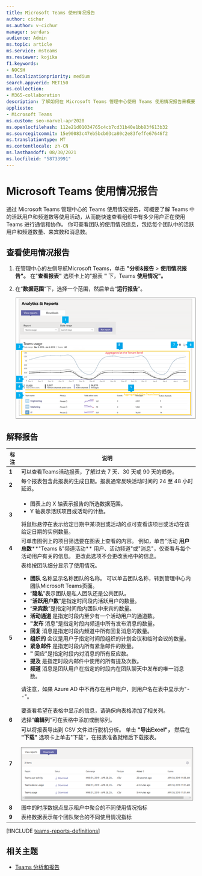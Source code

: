 ```yaml
---
title: Microsoft Teams 使用情况报告
author: cichur
ms.author: v-cichur
manager: serdars
audience: Admin
ms.topic: article
ms.service: msteams
ms.reviewer: kojika
f1.keywords:
- NOCSH
ms.localizationpriority: medium
search.appverid: MET150
ms.collection:
- M365-collaboration
description: 了解如何在 Microsoft Teams 管理中心使用 Teams 使用情况报告来概要了解组织中的 Teams 活动。
appliesto:
- Microsoft Teams
ms.custom: seo-marvel-apr2020
ms.openlocfilehash: 112e21d01034765c4cb7cd31b40e1bb83f613b32
ms.sourcegitcommit: 15e90083c47eb5bcb03ca80c2e83feffe67646f2
ms.translationtype: MT
ms.contentlocale: zh-CN
ms.lasthandoff: 08/30/2021
ms.locfileid: "58733991"
---
```

# <a name="microsoft-teams-usage-report"></a>Microsoft Teams 使用情况报告

通过 Microsoft Teams 管理中心的 Teams 使用情况报告，可概要了解 Teams 中的活跃用户和频道数等使用活动，从而能快速查看组织中有多少用户正在使用 Teams 进行通信和协作。 你可查看团队的使用情况信息，包括每个团队中的活跃用户和频道数量、来宾数和消息数。

## <a name="view-the-usage-report"></a>查看使用情况报告

1. 在管理中心的左侧导航Microsoft Teams，单击 **"分析&报告**  >  **使用情况报告"。** 在"**查看报表"** 选项卡上的"报表 **"** 下，Teams **使用情况"。**
2. 在“**数据范围**”下，选择一个范围，然后单击“**运行报告**”。

    ![屏幕截图：Teams管理中心内具有标注Teams使用情况报表。](../media/teams-reports-teams-usage-with-callouts1.png "Teams管理中心中带标注Teams使用情况报表的屏幕截图")

## <a name="interpret-the-report"></a>解释报告

|标注 |说明  |
|--------|-------------|
|**1**   |可以查看Teams活动报表，了解过去 7 天、30 天或 90 天的趋势。 |
|**2**   |每个报表包含此报表的生成日期。报表通常反映活动时间的 24 至 48 小时延迟。 |
|**3**   |<ul><li>图表上的 X 轴表示报告的所选数据范围。</li> <li> Y 轴表示活跃项目或活动的计数。</li> </ul>将鼠标悬停在表示给定日期中某项目或活动的点可查看该项目或活动在该给定日期的实例数量。|
|**4**   |可单击图例上的项目筛选要在图表上查看的内容。 例如，单击"活动 **用户总数****"Teams &"频道活动** 用户、活动频道"或"消息"，仅查看与每个活动用户有关的信息。 更改此选项不会更改表格中的信息。 |
|**5**   |表格按团队细分显示了使用情况。 <ul><li>**团队** 名称显示名称团队的名称。 可以单击团队名称，转到管理中心内团队Microsoft Teams页面。 </li> <li>“**隐私**”表示团队是私人团队还是公共团队。</li> <li>“**活跃用户数**”是指定时间段内活跃用户的数量。</li><li>“**来宾数**”是指定时间段内团队中来宾的数量。</li> <li>**活动通道** 是指定时段内至少有一个活动用户的通道数。</li> <li>**"发布** 消息"是指定时段内频道中所有发布消息的数量。</li> <li>**回复** 消息是指定时段内频道中所有回复消息的数量。</li> <li>**组织的** 会议是用户于指定时间段组织的计划会议和临时会议的数量。 </li><li>**紧急邮件** 是指定时段内所有紧急邮件的数量。</li><li>**"** 回应"是指定时段内对消息的所有反应数。</li><li>**提及** 是指定时段内邮件中使用的所有提及次数。</li><li>**频道** 消息是团队用户在指定的时段内在团队聊天中发布的唯一消息数。</li> </li> </ul>请注意，如果 Azure AD 中不再存在用户帐户，则用户名在表中显示为"--"。 <br><br>要查看希望在表格中显示的信息，请确保向表格添加了相关列。 |
|**6**   |选择“**编辑列**”可在表格中添加或删除列。|
|**7**   |可以将报表导出到 CSV 文件进行脱机分析。 单击 **"导出Excel"，** 然后在 **"下载"** 选项卡上单击"下载"，在报表准备就绪后下载报表。<br><br>![显示要下载的导出报表的"下载"选项卡的屏幕截图。](../media/teams-reports-export-to-csv.png)|
|**8** |图中的时序数据点显示租户中聚合的不同使用情况指标|
|**9** |表格数据表示每个团队聚合的不同使用情况指标|

[!INCLUDE [teams-reports-definitions](../includes/teams-reports-definitions.md)]

## <a name="related-topics"></a>相关主题

- [Teams 分析和报告](teams-reporting-reference.md)
